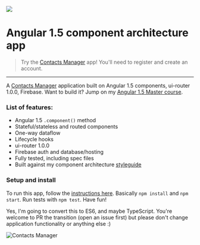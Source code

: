 <a href="https://courses.toddmotto.com" target="_blank"><img src="https://toddmotto.com/img/ua.png"></a>

# Angular 1.5 component architecture app

> Try the [Contacts Manager](https://contacts-manager-e486f.firebaseapp.com) app! You'll need to register and create an account.

---

A [Contacts Manager](https://contacts-manager-e486f.firebaseapp.com) application built on Angular 1.5 components, ui-router 1.0.0, Firebase. Want to build it? Jump on my [Angular 1.5 Master course](https://courses.toddmotto.com).

### List of features:

- Angular 1.5 `.component()` method
- Stateful/stateless and routed components
- One-way dataflow
- Lifecycle hooks
- ui-router 1.0.0
- Firebase auth and database/hosting
- Fully tested, including spec files
- Built against my component architecture [styleguide](https://github.com/toddmotto/angular-styleguide)

### Setup and install

To run this app, follow the [instructions here](https://github.com/toddmotto/ultimate-angular-master-seed). Basically `npm install` and `npm start`. Run tests with `npm test`. Have fun!

Yes, I'm going to convert this to ES6, and maybe TypeScript. You're welcome to PR the transition (open an issue first) but please don't change application functionality or anything else :)

![Contacts Manager](https://cloud.githubusercontent.com/assets/1655968/17980022/5e7f60f6-6af5-11e6-96b2-f4b192be8346.gif)
